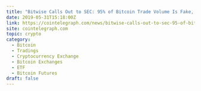 ```yaml
---
title: "Bitwise Calls Out to SEC: 95% of Bitcoin Trade Volume Is Fake, Real Market Is Organized"
date: 2019-05-31T15:18:00Z
link: https://cointelegraph.com/news/bitwise-calls-out-to-sec-95-of-bitcoin-trade-volume-is-fake-real-market-is-or?utm_medium=RSS&utm_source=hune
site: cointelegraph.com
topic: crypto
category:
  - Bitcoin
  - Tradings
  - Cryptocurrency Exchange
  - Bitcoin Exchanges
  - ETF
  - Bitcoin Futures
draft: false
---
```

